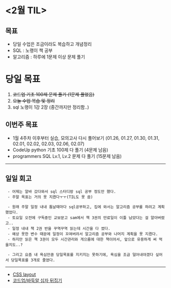 # <2월 TIL>

## 목표
 - 당일 수업은 조금이라도 복습하고 개념정리
 - SQL : 노랭이 책 공부
 - 알고리즘 : 하루에 1문제 이상 문제 풀기 

# 당일 목표
1. ~~코드업 기초 100제 문제 풀기 (1문제 풀었음)~~
2. ~~오늘 수업 복습 및 정리~~
3. sql 노랭이 1강 2장 (중간까지만 정리함..)

## 이번주 목표
- 1월 4주차 이후부터 실습, 모의고사 다시 풀어보기 (01.26, 01.27, 01.30, 01.31, 02.01, 02.02, 02.03, 02.06, 02.07)
- CodeUp python 기초 100제 다 풀기 (4문제 남음)
- programmers SQL Lv.1, Lv.2 문제 다 풀기 (15문제 남음)

---

## 일일 회고
```
 - 어제는 알바 갔다와서 sql 스터디랑 sql 공부 정도만 했다.
 - 주말 목표는 거의 못 지켰다ㅜㅜ(TIL도 못 씀)

 - 원래 주말 일정 내내 틈날때마다 sql공부하고, 집에 와서는 알고리즘 공부를 하려고 계획했었다.
 - 토요일 오전에 구독중인 교보문고 sam에서 책 3권의 만료일이 이틀 남았다는 걸 알아버렸고.. 
 - 일정 내내 책 2권 반을 꾸역꾸역 읽는데 시간을 다 썼다.
 - 예상 못한 변수 때문에 일정이 꼬여버려서 알고리즘 공부와 나머지 계획을 못 지켰다.
 - 하지만 읽은 책 3권이 모두 시간관리와 게으름에 대한 책이어서, 앞으로 유용하게 써 먹을지도..? 

 - 그리고 요즘 내 욕심만큼 당일목표를 지키지는 못하기에, 욕심을 조금 덜어내야겠다 싶어서 당일목표를 3개로 줄였다.
```
---

- [CSS layout](https://github.com/YooJuHyeon/test1/blob/master/0227/web_positioning_for_CSS_layout.md)
- [코드업/바둑알 십자 뒤집기](https://github.com/YooJuHyeon/test1/blob/master/0227/%EB%B0%94%EB%91%91%EC%95%8C_%EC%8B%AD%EC%9E%90_%EB%92%A4%EC%A7%91%EA%B8%B0.py)